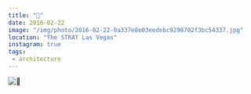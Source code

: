 ```yaml
---
title: "🗼"
date: 2016-02-22
image: "/img/photo/2016-02-22-0a337e8e03eedebc9298702f3bc54337.jpg"
location: "The STRAT Las Vegas"
instagram: true
tags:
 - architecture
---
```


![🗼](/img/photo/2016-02-22-0a337e8e03eedebc9298702f3bc54337.jpg)
